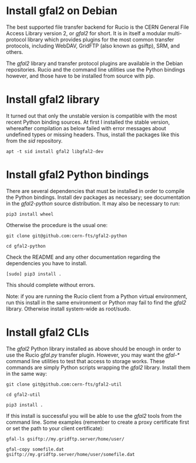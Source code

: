 Install gfal2 on Debian
=======================


The best supported file transfer backend for Rucio is the CERN General
File Access Library version 2, or *gfal2* for short.  It is in itself
a modular multi-protocol library which provides plugins for the most
common transfer protocols, including WebDAV, GridFTP (also known as
gsiftp), SRM, and others.

The *gfal2* library and transfer protocol plugins are available in the
Debian repositories. Rucio and the command line utilities use the
Python bindings however, and those have to be installed from source
with pip.


# Install gfal2 library

It turned out that only the unstable version is compatible with the
most recent Python binding sources. At first I installed the stable
version, whereafter compilation as below failed with error messages
about undefined types or missing headers. Thus, install the packages
like this from the *sid* repository.


    apt -t sid install gfal2 libgfal2-dev


# Install gfal2 Python bindings

There are several dependencies that must be installed in order to
compile the Python bindings. Install dev packages as necessary; see
documentation in the *gfal2-python* source distribution.  It may also be
necessary to run:

    pip3 install wheel

Otherwise the procedure is the usual one:

    git clone git@github.com:cern-fts/gfal2-python
	
	cd gfal2-python
	
Check the README and any other documentation regarding the
dependencies you have to install.
	
	[sudo] pip3 install .

This should complete without errors.

Note: if you are running the Rucio client from a Python virtual
environment, run this install in the same environment or Python may
fail to find the *gfal2* library. Otherwise install system-wide as
root/sudo.

	
# Install gfal2 CLIs

The *gfal2* Python library installed as above should be enough in order
to use the Rucio *gfal.py* transfer plugin. However, you may want the
*gfal-\** command line utilities to test that access to storage
works. These commands are simply Python scripts wrapping the *gfal2*
library.  Install them in the same way:

    git clone git@github.com:cern-fts/gfal2-util
   
    cd gfal2-util
   
    pip3 install .
   
If this install is successful you will be able to use the *gfal2*
tools from the command line. Some examples (remember to create a proxy
certificate first or set the path to your client certificate):

    gfal-ls gsiftp://my.gridftp.server/home/user/ 
	
	gfal-copy somefile.dat gsiftp://my.gridftp.server/home/user/somefile.dat
